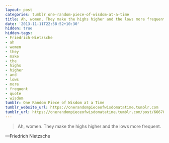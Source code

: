 ```yaml
---
layout: post
categories: tumblr one-random-piece-of-wisdom-at-a-time
title: Ah, women. They make the highs higher and the lows more frequent.
date: '2013-11-11T22:58:52+10:30'
hidden: true
hidden-tags:
- Friedrich-Nietzsche
- ah
- women
- they
- make
- the
- highs
- higher
- and
- lows
- more
- frequent
- quote
- wisdom
tumblr: One Random Piece of Wisdom at a Time
tumblr_website_url: https://onerandompieceofwisdomatatime.tumblr.com
tumblr_url: https://onerandompieceofwisdomatatime.tumblr.com/post/66670731780/ah-women-they-make-the-highs-higher-and-the-lows
---
```

> Ah, women. They make the highs higher and the lows more frequent.

—Friedrich Nietzsche&nbsp;
